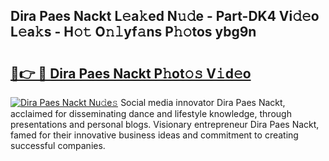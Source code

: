 ## Dira Paes Nackt L𝚎a𝚔ed N𝚞𝚍e - Part-DK4 Vi𝚍𝚎o L𝚎a𝚔s - H𝚘𝚝 O𝚗𝚕yf𝚊ns P𝚑𝚘tos ybg9n

# <h2><a href="http://kfddbc.oniu.top/?m=Dira+Paes+Nackt">🔗👉 🔴 Dira Paes Nackt P𝚑ot𝚘𝚜 V𝚒d𝚎o</a></h2>

[![Dira Paes Nackt Nu𝚍e𝚜](https://i.imgur.com/0qMVB7G.gif)](http://kfddbc.oniu.top/?m=Dira+Paes+Nackt)
Social media innovator Dira Paes Nackt, acclaimed for disseminating dance and lifestyle knowledge, through presentations and personal blogs. Visionary entrepreneur Dira Paes Nackt, famed for their innovative business ideas and commitment to creating successful companies.  
